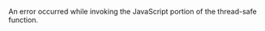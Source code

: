 
An error occurred while invoking the JavaScript portion of the thread-safe
function.

<a id="ERR_NAPI_TSFN_GET_UNDEFINED"></a>
